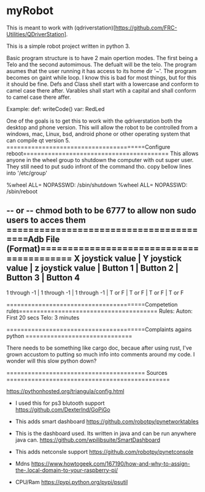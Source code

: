 # myRobot
This is meant to work with (qdriverstation)[https://github.com/FRC-Utilities/QDriverStation]. 

This is a simple robot project written in python 3.

Basic program structure is to have 2 main opertion modes. The first being a Telo and the second automimous. The defualt will be the telo.
The program asumes that the user running it has access to its home dir '~'. The program becomes on gaint while loop. I know this is bad for most
things, but for this it should be fine. Defs and Class shell start with a lowercase and conform to camel case there after. Varables shall start 
wtih a capital and shall conform to camel case there affer. 

Example:
def: writeCode()
var: RedLed

One of the goals is to get this to work with the qdriverstation both the desktop and phone version. This will allow the robot to be controlled
from a windows, mac, Linux, bsd, android phone or other operating system that can compile qt version 5.
=======================================Configure reboot=========================================
This allows anyone in the wheel group to shutdown the computer with out super user. They still
need to put sudo infront of the command tho.
copy bellow lines into '/etc/group'

%wheel ALL= NOPASSWD: /sbin/shutdown
%wheel ALL= NOPASSWD: /sbin/reboot

 -- or --
 chmod both to be 6777 to allow non sudo users to acces them 
=======================================Adb File (Format)=========================================
X joystick value | Y joystick value | z joystick value | Button 1 | Button 2 | Button 3 | Button 4
--------------------------------------------------------------------------------------------------
1 through -1	 | 1 through -1     | 1 through -1     | T or F   | T or F   | T or F   | T or F

=======================================Competetion rules=======================================
Rules:
Auton: First 20 secs
Telo: 3 minutes




=======================================Complaints agains python ==============================

There needs to be something like cargo doc, becaue after using rust, I've grown accustom to putting so much info into comments around my code.
I wonder will this slow python down?

======================================= Sources ==============================================

https://pythonhosted.org/triangula/config.html


- I used this for ps3 blutooth support
	https://github.com/DexterInd/GoPiGo

- This adds smart dashboard 
	https://github.com/robotpy/pynetworktables

- This is the dashboard used. Its written in java and can be run anywhere java can.
	https://github.com/wpilibsuite/SmartDashboard

- This adds netconsle support
	https://github.com/robotpy/pynetconsole

- Mdns
	https://www.howtogeek.com/167190/how-and-why-to-assign-the-.local-domain-to-your-raspberry-pi/

- CPU/Ram
	https://pypi.python.org/pypi/psutil
